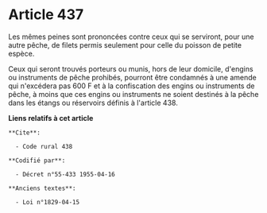 # Article 437

Les mêmes peines sont prononcées contre ceux qui se serviront, pour une autre pêche, de filets permis seulement pour celle du
poisson de petite espèce.

Ceux qui seront trouvés porteurs ou munis, hors de leur domicile, d'engins ou instruments de pêche prohibés, pourront être
condamnés à une amende qui n'excédera pas 600 F et à la confiscation des engins ou instruments de pêche, à moins que ces
engins ou instruments ne soient destinés à la pêche dans les étangs ou réservoirs définis à l'article 438.

**Liens relatifs à cet article**

	**Cite**:

	  - Code rural 438

	**Codifié par**:

	  - Décret n°55-433 1955-04-16

	**Anciens textes**:

	  - Loi n°1829-04-15
